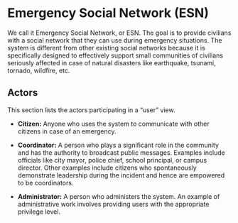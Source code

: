 # Emergency Social Network (ESN)

We call it Emergency Social Network, or ESN. The goal is to provide civilians with a social network that they can use during emergency situations. The system is different from other existing social networks because it is specifically designed to effectively support small communities of civilians seriously affected in case of natural disasters like earthquake, tsunami, tornado, wildfire, etc.

## Actors

This section lists the actors participating in a “user” view.

- **Citizen:** Anyone who uses the system to communicate with other citizens in case of an emergency.
  
- **Coordinator:** A person who plays a significant role in the community and has the authority to broadcast public messages. Examples include officials like city mayor, police chief, school principal, or campus director. Other examples include citizens who spontaneously demonstrate leadership during the incident and hence are empowered to be coordinators.
  
- **Administrator:** A person who administers the system. An example of administrative work involves providing users with the appropriate privilege level.
